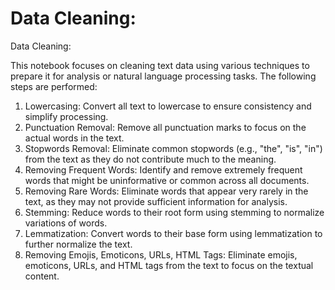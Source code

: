 # Data Cleaning:

Data Cleaning:

This notebook focuses on cleaning text data using various techniques to prepare it for analysis or natural language processing tasks. The following steps are performed:
1) Lowercasing: Convert all text to lowercase to ensure consistency and simplify processing.
2) Punctuation Removal: Remove all punctuation marks to focus on the actual words in the text.
3) Stopwords Removal: Eliminate common stopwords (e.g., "the", "is", "in") from the text as they do not contribute much to the meaning.
4) Removing Frequent Words: Identify and remove extremely frequent words that might be uninformative or common across all documents.
5) Removing Rare Words: Eliminate words that appear very rarely in the text, as they may not provide sufficient information for analysis.
6) Stemming: Reduce words to their root form using stemming to normalize variations of words.
7) Lemmatization: Convert words to their base form using lemmatization to further normalize the text.
8) Removing Emojis, Emoticons, URLs, HTML Tags: Eliminate emojis, emoticons, URLs, and HTML tags from the text to focus on the textual content.
